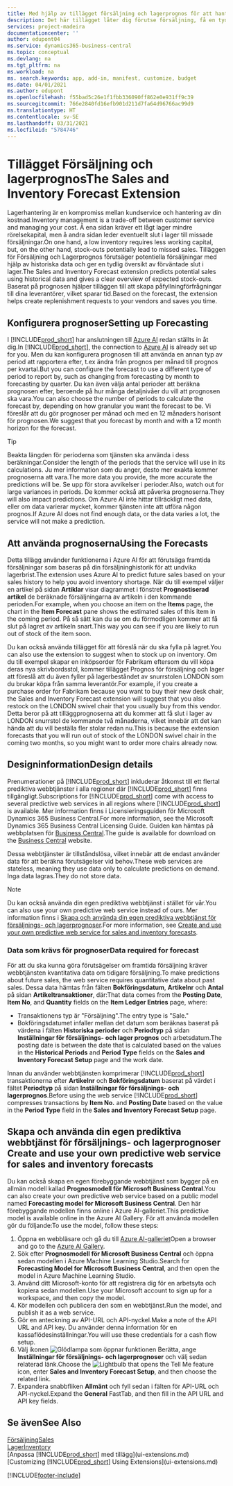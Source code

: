 ```yaml
---
title: Med hjälp av tillägget försäljning och lagerprognos för att hantera lager | Microsoft Docs
description: Det här tillägget låter dig förutse försäljning, få en tydlig översikt över förväntat slut i lager och du kan till och med skapa återanskaffningsförfrågningar till leverantörer.
services: project-madeira
documentationcenter: ''
author: edupont04
ms.service: dynamics365-business-central
ms.topic: conceptual
ms.devlang: na
ms.tgt_pltfrm: na
ms.workload: na
ms. search.keywords: app, add-in, manifest, customize, budget
ms.date: 04/01/2021
ms.author: edupont
ms.openlocfilehash: f55bad5c26e1f1fbb336090ff862e0e931ff9c39
ms.sourcegitcommit: 766e2840fd16efb901d211d7fa64d96766ac99d9
ms.translationtype: HT
ms.contentlocale: sv-SE
ms.lasthandoff: 03/31/2021
ms.locfileid: "5784746"
---
```

# <a name="the-sales-and-inventory-forecast-extension"></a><span data-ttu-id="31f0d-103">Tillägget Försäljning och lagerprognos</span><span class="sxs-lookup"><span data-stu-id="31f0d-103">The Sales and Inventory Forecast Extension</span></span>
<span data-ttu-id="31f0d-104">Lagerhantering är en kompromiss mellan kundservice och hantering av din kostnad.</span><span class="sxs-lookup"><span data-stu-id="31f0d-104">Inventory management is a trade-off between customer service and managing your cost.</span></span> <span data-ttu-id="31f0d-105">Å ena sidan kräver ett lågt lager mindre rörelsekapital, men å andra sidan leder eventuellt slut i lager till missade försäljningar.</span><span class="sxs-lookup"><span data-stu-id="31f0d-105">On one hand, a low inventory requires less working capital, but, on the other hand, stock-outs potentially lead to missed sales.</span></span> <span data-ttu-id="31f0d-106">Tilläggen för Försäljning och Lagerprognos förutsäger potentiella försäljningar med hjälp av historiska data och ger en tydlig översikt av förväntade slut i lager.</span><span class="sxs-lookup"><span data-stu-id="31f0d-106">The Sales and Inventory Forecast extension predicts potential sales using historical data and gives a clear overview of expected stock-outs.</span></span> <span data-ttu-id="31f0d-107">Baserat på prognosen hjälper tilläggen till att skapa påfyllningförfrågningar till dina leverantörer, vilket sparar tid.</span><span class="sxs-lookup"><span data-stu-id="31f0d-107">Based on the forecast, the extension helps create replenishment requests to your vendors and saves you time.</span></span>  

## <a name="setting-up-forecasting"></a><span data-ttu-id="31f0d-108">Konfigurera prognoser</span><span class="sxs-lookup"><span data-stu-id="31f0d-108">Setting up Forecasting</span></span>
<span data-ttu-id="31f0d-109">I [!INCLUDE[prod_short](includes/prod_short.md)] har anslutningen till [Azure AI](https://azure.microsoft.com/overview/ai-platform/) redan ställts in åt dig.</span><span class="sxs-lookup"><span data-stu-id="31f0d-109">In [!INCLUDE[prod_short](includes/prod_short.md)], the connection to [Azure AI](https://azure.microsoft.com/overview/ai-platform/) is already set up for you.</span></span> <span data-ttu-id="31f0d-110">Men du kan konfigurera prognosen till att använda en annan typ av period att rapportera efter, t.ex ändra från prognos per månad till prognos per kvartal.</span><span class="sxs-lookup"><span data-stu-id="31f0d-110">But you can configure the forecast to use a different type of period to report by, such as changing from forecasting by month to forecasting by quarter.</span></span> <span data-ttu-id="31f0d-111">Du kan även välja antal perioder att beräkna prognosen efter, beroende på hur många detaljnivåer du vill att prognosen ska vara.</span><span class="sxs-lookup"><span data-stu-id="31f0d-111">You can also choose the number of periods to calculate the forecast by, depending on how granular you want the forecast to be.</span></span> <span data-ttu-id="31f0d-112">Vi föreslår att du gör prognoser per månad och med en 12 månaders horisont för prognosen.</span><span class="sxs-lookup"><span data-stu-id="31f0d-112">We suggest that you forecast by month and with a 12 month horizon for the forecast.</span></span> 

> [!TIP]  
>   <span data-ttu-id="31f0d-113">Beakta längden för perioderna som tjänsten ska använda i dess beräkningar.</span><span class="sxs-lookup"><span data-stu-id="31f0d-113">Consider the length of the periods that the service will use in its calculations.</span></span> <span data-ttu-id="31f0d-114">Ju mer information som du anger, desto mer exakta kommer prognoserna att vara.</span><span class="sxs-lookup"><span data-stu-id="31f0d-114">The more data you provide, the more accurate the predictions will be.</span></span> <span data-ttu-id="31f0d-115">Se upp för stora avvikelser i perioder.</span><span class="sxs-lookup"><span data-stu-id="31f0d-115">Also, watch out for large variances in periods.</span></span> <span data-ttu-id="31f0d-116">De kommer också att påverka prognoserna.</span><span class="sxs-lookup"><span data-stu-id="31f0d-116">They will also impact predictions.</span></span> <span data-ttu-id="31f0d-117">Om Azure AI inte hittar tillräckligt med data, eller om data varierar mycket, kommer tjänsten inte att utföra någon prognos.</span><span class="sxs-lookup"><span data-stu-id="31f0d-117">If Azure AI does not find enough data, or the data varies a lot, the service will not make a prediction.</span></span>

## <a name="using-the-forecasts"></a><span data-ttu-id="31f0d-118">Att använda prognoserna</span><span class="sxs-lookup"><span data-stu-id="31f0d-118">Using the Forecasts</span></span>
<span data-ttu-id="31f0d-119">Detta tillägg använder funktionerna i Azure AI för att förutsäga framtida försäljningar som baseras på din försäljninghistorik för att undvika lagerbrist.</span><span class="sxs-lookup"><span data-stu-id="31f0d-119">The extension uses Azure AI to predict future sales based on your sales history to help you avoid inventory shortage.</span></span> <span data-ttu-id="31f0d-120">När du till exempel väljer en artikel på sidan **Artiklar** visar diagrammet i fönstret **Prognostiserad artikel** de beräknade försäljningarna av artikeln i den kommande perioden.</span><span class="sxs-lookup"><span data-stu-id="31f0d-120">For example, when you choose an item on the **Items** page, the chart in the **Item Forecast** pane shows the estimated sales of this item in the coming period.</span></span> <span data-ttu-id="31f0d-121">På så sätt kan du se om du förmodligen kommer att få slut på lagret av artikeln snart.</span><span class="sxs-lookup"><span data-stu-id="31f0d-121">This way you can see if you are likely to run out of stock of the item soon.</span></span>  

<span data-ttu-id="31f0d-122">Du kan också använda tillägget för att föreslå när du ska fylla på lagret.</span><span class="sxs-lookup"><span data-stu-id="31f0d-122">You can also use the extension to suggest when to stock up on inventory.</span></span> <span data-ttu-id="31f0d-123">Om du till exempel skapar en inköpsorder för Fabrikam eftersom du vill köpa deras nya skrivbordsstol, kommer tillägget Prognos för försäljning och lager att föreslå att du även fyller på lagerbeståndet av snurrstolen LONDON som du brukar köpa från samma leverantör.</span><span class="sxs-lookup"><span data-stu-id="31f0d-123">For example, if you create a purchase order for Fabrikam because you want to buy their new desk chair, the Sales and Inventory Forecast extension will suggest that you also restock on the LONDON swivel chair that you usually buy from this vendor.</span></span> <span data-ttu-id="31f0d-124">Detta beror på att tilläggprognoserna att du kommer att få slut i lager av LONDON snurrstol de kommande två månaderna, vilket innebär att det kan hända att du vill beställa fler stolar redan nu.</span><span class="sxs-lookup"><span data-stu-id="31f0d-124">This is because the extension forecasts that you will run out of stock of the LONDON swivel chair in the coming two months, so you might want to order more chairs already now.</span></span>  

## <a name="design-details"></a><span data-ttu-id="31f0d-125">Designinformation</span><span class="sxs-lookup"><span data-stu-id="31f0d-125">Design details</span></span>
<span data-ttu-id="31f0d-126">Prenumerationer på [!INCLUDE[prod_short](includes/prod_short.md)] inkluderar åtkomst till ett flertal prediktiva webbtjänster i alla regioner där [!INCLUDE[prod_short](includes/prod_short.md)] finns tillgängligt.</span><span class="sxs-lookup"><span data-stu-id="31f0d-126">Subscriptions for [!INCLUDE[prod_short](includes/prod_short.md)] come with access to several predictive web services in all regions where [!INCLUDE[prod_short](includes/prod_short.md)] is available.</span></span> <span data-ttu-id="31f0d-127">Mer information finns i Licensieringsguiden för Microsoft Dynamics 365 Business Central.</span><span class="sxs-lookup"><span data-stu-id="31f0d-127">For more information, see the Microsoft Dynamics 365 Business Central Licensing Guide.</span></span> <span data-ttu-id="31f0d-128">Guiden kan hämtas på webbplatsen för [Business Central](https://dynamics.microsoft.com/en-us/business-central/overview/).</span><span class="sxs-lookup"><span data-stu-id="31f0d-128">The guide is available for download on the [Business Central](https://dynamics.microsoft.com/en-us/business-central/overview/) website.</span></span> 

<span data-ttu-id="31f0d-129">Dessa webbtjänster är tillståndslösa, vilket innebär att de endast använder data för att beräkna förutsägelser vid behov.</span><span class="sxs-lookup"><span data-stu-id="31f0d-129">These web services are stateless, meaning they use data only to calculate predictions on demand.</span></span> <span data-ttu-id="31f0d-130">Inga data lagras.</span><span class="sxs-lookup"><span data-stu-id="31f0d-130">They do not store data.</span></span>

> [!NOTE]  
>   <span data-ttu-id="31f0d-131">Du kan också använda din egen prediktiva webbtjänst i stället för vår.</span><span class="sxs-lookup"><span data-stu-id="31f0d-131">You can also use your own predictive web service instead of ours.</span></span> <span data-ttu-id="31f0d-132">Mer information finns i [Skapa och använda din egen prediktiva webbtjänst för försäljnings- och lagerprognoser](#AnchorText).</span><span class="sxs-lookup"><span data-stu-id="31f0d-132">For more information, see [Create and use your own predictive web service for sales and inventory forecasts](#AnchorText).</span></span> 

### <a name="data-required-for-forecast"></a><span data-ttu-id="31f0d-133">Data som krävs för prognoser</span><span class="sxs-lookup"><span data-stu-id="31f0d-133">Data required for forecast</span></span>
<span data-ttu-id="31f0d-134">För att du ska kunna göra förutsägelser om framtida försäljning kräver webbtjänsten kvantitativa data om tidigare försäljning.</span><span class="sxs-lookup"><span data-stu-id="31f0d-134">To make predictions about future sales, the web service requires quantitative data about past sales.</span></span> <span data-ttu-id="31f0d-135">Dessa data hämtas från fälten **Bokföringsdatum**, **Artikelnr** och **Antal** på sidan **Artikeltransaktioner**, där:</span><span class="sxs-lookup"><span data-stu-id="31f0d-135">That data comes from the **Posting Date**, **Item No**, and **Quantity** fields on the **Item Ledger Entries** page, where:</span></span>
-    <span data-ttu-id="31f0d-136">Transaktionens typ är "Försäljning".</span><span class="sxs-lookup"><span data-stu-id="31f0d-136">The entry type is "Sale."</span></span>
- <span data-ttu-id="31f0d-137">Bokföringsdatumet infaller mellan det datum som beräknas baserat på värdena i fälten **Historiska perioder** och **Periodtyp** på sidan **Inställningar för försäljnings- och lager prognos** och arbetsdatum.</span><span class="sxs-lookup"><span data-stu-id="31f0d-137">The posting date is between the date that is calculated based on the values in the **Historical Periods** and **Period Type** fields on the **Sales and Inventory Forecast Setup** page and the work date.</span></span>

<span data-ttu-id="31f0d-138">Innan du använder webbtjänsten komprimerar [!INCLUDE[prod_short](includes/prod_short.md)] transaktionerna efter **Artikelnr** och **Bokföringsdatum** baserat på värdet i fältet **Periodtyp** på sidan **Inställningar för försäljnings- och lagerprognos**.</span><span class="sxs-lookup"><span data-stu-id="31f0d-138">Before using the web service [!INCLUDE[prod_short](includes/prod_short.md)] compresses transactions by **Item No.** and **Posting Date** based on the value in the **Period Type** field in the **Sales and Inventory Forecast Setup** page.</span></span>

## <a name="create-and-use-your-own-predictive-web-service-for-sales-and-inventory-forecasts"></a><span data-ttu-id="31f0d-139"><a name="AnchorText"> </a>Skapa och använda din egen prediktiva webbtjänst för försäljnings- och lagerprognoser</span><span class="sxs-lookup"><span data-stu-id="31f0d-139"><a name="AnchorText"> </a>Create and use your own predictive web service for sales and inventory forecasts</span></span>
<span data-ttu-id="31f0d-140">Du kan också skapa en egen förebyggande webbtjänst som bygger på en allmän modell kallad **Prognosmodell för Microsoft Business Central**.</span><span class="sxs-lookup"><span data-stu-id="31f0d-140">You can also create your own predictive web service based on a public model named **Forecasting model for Microsoft Business Central**.</span></span> <span data-ttu-id="31f0d-141">Den här förebyggande modellen finns online i Azure AI-galleriet.</span><span class="sxs-lookup"><span data-stu-id="31f0d-141">This predictive model is available online in the Azure AI Gallery.</span></span> <span data-ttu-id="31f0d-142">För att använda modellen gör du följande:</span><span class="sxs-lookup"><span data-stu-id="31f0d-142">To use the model, follow these steps:</span></span>  

1. <span data-ttu-id="31f0d-143">Öppna en webbläsare och gå du till [Azure AI-galleriet](https://go.microsoft.com/fwlink/?linkid=828352)</span><span class="sxs-lookup"><span data-stu-id="31f0d-143">Open a browser and go to the [Azure AI Gallery](https://go.microsoft.com/fwlink/?linkid=828352).</span></span>  
2. <span data-ttu-id="31f0d-144">Sök efter **Prognosmodell för Microsoft Business Central** och öppna sedan modellen i Azure Machine Learning Studio.</span><span class="sxs-lookup"><span data-stu-id="31f0d-144">Search for **Forecasting Model for Microsoft Business Central**, and then open the model in Azure Machine Learning Studio.</span></span>  
3. <span data-ttu-id="31f0d-145">Använd ditt Microsoft-konto för att registrera dig för en arbetsyta och kopiera sedan modellen.</span><span class="sxs-lookup"><span data-stu-id="31f0d-145">Use your Microsoft account to sign up for a workspace, and then copy the model.</span></span>  
4. <span data-ttu-id="31f0d-146">Kör modellen och publicera den som en webbtjänst.</span><span class="sxs-lookup"><span data-stu-id="31f0d-146">Run the model, and publish it as a web service.</span></span>  
5. <span data-ttu-id="31f0d-147">Gör en anteckning av API-URL och API-nyckel.</span><span class="sxs-lookup"><span data-stu-id="31f0d-147">Make a note of the API URL and API key.</span></span> <span data-ttu-id="31f0d-148">Du använder denna information för en kassaflödesinställningar.</span><span class="sxs-lookup"><span data-stu-id="31f0d-148">You will use these credentials for a cash flow setup.</span></span>  
6. <span data-ttu-id="31f0d-149">Välj ikonen ![Glödlampa som öppnar funktionen Berätta](media/ui-search/search_small.png "Berätta vad du vill göra"), ange **Inställningar för försäljnings- och lagerprognoser** och välj sedan relaterad länk.</span><span class="sxs-lookup"><span data-stu-id="31f0d-149">Choose the ![Lightbulb that opens the Tell Me feature](media/ui-search/search_small.png "Tell me what you want to do") icon, enter **Sales and Inventory Forecast Setup**, and then choose the related link.</span></span>  
7. <span data-ttu-id="31f0d-150">Expandera snabbfliken **Allmänt** och fyll sedan i fälten för API-URL och API-nyckel.</span><span class="sxs-lookup"><span data-stu-id="31f0d-150">Expand the **General** FastTab, and then fill in the API URL and API key fields.</span></span>  


## <a name="see-also"></a><span data-ttu-id="31f0d-151">Se även</span><span class="sxs-lookup"><span data-stu-id="31f0d-151">See Also</span></span>
[<span data-ttu-id="31f0d-152">Försäljning</span><span class="sxs-lookup"><span data-stu-id="31f0d-152">Sales</span></span>](sales-manage-sales.md)  
[<span data-ttu-id="31f0d-153">Lager</span><span class="sxs-lookup"><span data-stu-id="31f0d-153">Inventory</span></span>](inventory-manage-inventory.md)  
<span data-ttu-id="31f0d-154">[Anpassa [!INCLUDE[prod_short](includes/prod_short.md)] med tillägg](ui-extensions.md)</span><span class="sxs-lookup"><span data-stu-id="31f0d-154">[Customizing [!INCLUDE[prod_short](includes/prod_short.md)] Using Extensions](ui-extensions.md)</span></span>  


[!INCLUDE[footer-include](includes/footer-banner.md)]